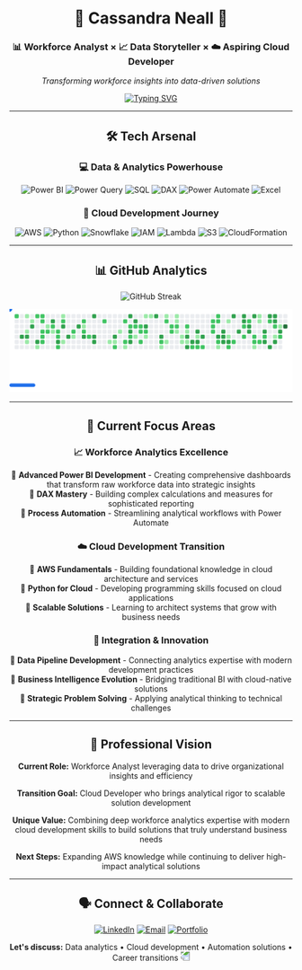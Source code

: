 <div align="center">

# 🌸 Cassandra Neall 🌸
### 📊 Workforce Analyst  × 📈 Data Storyteller × ☁️ Aspiring Cloud Developer
*Transforming workforce insights into data-driven solutions*

[![Typing SVG](https://readme-typing-svg.demolab.com?font=Fira+Code&weight=500&size=18&duration=2000&pause=100&color=9333EA&center=true&vCenter=true&multiline=true&width=600&height=80&lines=Automation+%26+Data+Obsessed;Power+BI+Enthusiast;Leveling+Up+in+the+Cloud)](https://git.io/typing-svg)




</div>

---
<div align="center">

## 🛠️ Tech Arsenal

<div align="center">

### 💻 Data & Analytics Powerhouse
![Power BI](https://img.shields.io/badge/Power%20BI-E391D3?style=for-the-badge)
![Power Query](https://img.shields.io/badge/Power%20Query-D074C0?style=for-the-badge)
![SQL](https://img.shields.io/badge/SQL-BC57AD?style=for-the-badge)
![DAX](https://img.shields.io/badge/DAX-A93A9B?style=for-the-badge)
![Power Automate](https://img.shields.io/badge/Power%20Automate-951D88?style=for-the-badge)
![Excel](https://img.shields.io/badge/Excel-820075?style=for-the-badge)

### 🚀 Cloud Development Journey
![AWS](https://img.shields.io/badge/AWS-BB90E2?style=for-the-badge)
![Python](https://img.shields.io/badge/Python-A878D2?style=for-the-badge)
![Snowflake](https://img.shields.io/badge/Snowflake-9660C2?style=for-the-badge)
![IAM](https://img.shields.io/badge/IAM-8348B2?style=for-the-badge)
![Lambda](https://img.shields.io/badge/Lambda-7030A2?style=for-the-badge)
![S3](https://img.shields.io/badge/S3-5E1892?style=for-the-badge)
![CloudFormation](https://img.shields.io/badge/CloudFormation-4B0082?style=for-the-badge)




---

## 📊 GitHub Analytics

<div align="center">

![GitHub Streak](https://github-readme-streak-stats.herokuapp.com/?user=neallcassandra&theme=radical&hide_border=true&background=0D1117&stroke=9333EA&ring=EC4899&fire=F59E0B&currStreakLabel=9333EA)

<picture>
  <source media="(prefers-color-scheme: dark)" srcset="images/breakout-dark.svg" />
  <source media="(prefers-color-scheme: light)" srcset="images/breakout-light.svg" />
  <img alt="Breakout Game" src="images/breakout-light.svg" />
</picture>

</div>

---


## 🎯 Current Focus Areas

<div align="center">

### 📈 Workforce Analytics Excellence
🔹 **Advanced Power BI Development** - Creating comprehensive dashboards that transform raw workforce data into strategic insights  
🔹 **DAX Mastery** - Building complex calculations and measures for sophisticated reporting  
🔹 **Process Automation** - Streamlining analytical workflows with Power Automate  

### ☁️ Cloud Development Transition  
🔹 **AWS Fundamentals** - Building foundational knowledge in cloud architecture and services  
🔹 **Python for Cloud** - Developing programming skills focused on cloud applications  
🔹 **Scalable Solutions** - Learning to architect systems that grow with business needs  

### 🔄 Integration & Innovation
🔹 **Data Pipeline Development** - Connecting analytics expertise with modern development practices  
🔹 **Business Intelligence Evolution** - Bridging traditional BI with cloud-native solutions  
🔹 **Strategic Problem Solving** - Applying analytical thinking to technical challenges  

</div>

---

## 💫 Professional Vision

**Current Role:** Workforce Analyst leveraging data to drive organizational insights and efficiency

**Transition Goal:** Cloud Developer who brings analytical rigor to scalable solution development  

**Unique Value:** Combining deep workforce analytics expertise with modern cloud development skills to build solutions that truly understand business needs

**Next Steps:** Expanding AWS knowledge while continuing to deliver high-impact analytical solutions

---

## 🗣️ Connect & Collaborate

<div align="center">

[![LinkedIn](https://img.shields.io/badge/LinkedIn-0077B5?style=for-the-badge&logo=linkedin&logoColor=white)](https://www.linkedin.com/in/neallcassandra/)
[![Email](https://img.shields.io/badge/Email-413C95?style=for-the-badge&logo=gmail&logoColor=white)](mailto:neallcassandra@yahoo.com)
[![Portfolio](https://img.shields.io/badge/Portfolio-820075?style=for-the-badge&logo=google-chrome&logoColor=white)](https://github.com/neallcassandra/Portfolio)

**Let's discuss:** Data analytics • Cloud development • Automation solutions • Career transitions
  <img 
    src="https://capsule-render.vercel.app/api?type=waving&color=gradient&customColorList=6,11,20&height=100&section=footer&fontSize=16&fontColor=fff&animation=twinkling"
    style="transform: rotate(180deg);"
  />

</div>

